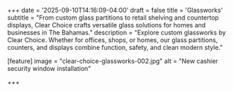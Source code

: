 +++
date = '2025-09-10T14:16:09-04:00'
draft = false
title = 'Glassworks'
subtitle = "From custom glass partitions to retail shelving and countertop displays, Clear Choice crafts versatile glass solutions for homes and businesses in The Bahamas."
description = "Explore custom glassworks by Clear Choice. Whether for offices, shops, or homes, our glass partitions, counters, and displays combine function, safety, and clean modern style."

[feature]
  image = "clear-choice-glassworks-002.jpg"
  alt = "New cashier security window installation"

+++
